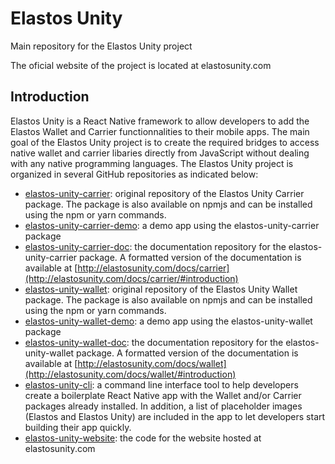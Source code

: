 # Elastos Unity
Main repository for the Elastos Unity project

The oficial website of the project is located at elastosunity.com

## Introduction

Elastos Unity is a React Native framework to allow developers to add the Elastos Wallet and Carrier functionnalities to their mobile apps. The main goal of the Elastos Unity project is to create the required bridges to access native wallet and carrier libaries directly from JavaScript without dealing with any native programming languages. The Elastos Unity project is organized in several GitHub repositories as indicated below:

* [elastos-unity-carrier](https://github.com/cyber-republic/elastos-unity-carrier): original repository of the Elastos Unity Carrier package. The package is also available on npmjs and can be installed using the npm or yarn commands.
* [elastos-unity-carrier-demo](https://github.com/cyber-republic/elastos-unity-carrier-demo): a demo app using the elastos-unity-carrier package
* [elastos-unity-carrier-doc](https://github.com/cyber-republic/elastos-unity-carrier): the documentation repository for the elastos-unity-carrier package. A formatted version of the documentation is available at [http://elastosunity.com/docs/carrier](http://elastosunity.com/docs/carrier/#introduction)
* [elastos-unity-wallet](https://github.com/cyber-republic/elastos-unity-wallet): original repository of the Elastos Unity Wallet package. The package is also available on npmjs and can be installed using the npm or yarn commands.
* [elastos-unity-wallet-demo](https://github.com/cyber-republic/elastos-unity-wallet-demo): a demo app using the elastos-unity-wallet package
* [elastos-unity-wallet-doc](https://github.com/cyber-republic/elastos-unity-wallet-doc): the documentation repository for the elastos-unity-wallet package. A formatted version of the documentation is available at [http://elastosunity.com/docs/wallet](http://elastosunity.com/docs/wallet/#introduction)
* [elastos-unity-cli](https://github.com/cyber-republic/elastos-unity-cli): a command line interface tool to help developers create a boilerplate React Native app with the Wallet and/or Carrier packages already installed. In addition, a list of placeholder images (Elastos and Elastos Unity) are included in the app to let developers start building their app quickly.
* [elastos-unity-website](https://github.com/cyber-republic/elastos-unity-website): the code for the website hosted at elastosunity.com